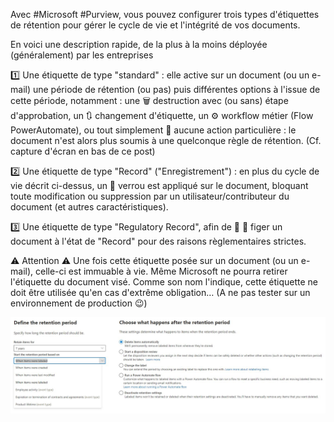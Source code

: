 Avec #Microsoft #Purview, vous pouvez configurer trois types d'étiquettes de rétention pour gérer le cycle de vie et l'intégrité de vos documents.

En voici une description rapide, de la plus à la moins déployée (généralement) par les entreprises

1️⃣ Une étiquette de type "standard" : elle active sur un document (ou un e-mail) une période de rétention (ou pas) puis différentes options à l'issue de cette période, notamment : une 🗑 destruction avec (ou sans) étape d'approbation, un 🔃 changement d'étiquette, un ⚙ workflow métier (Flow PowerAutomate), ou tout simplement 🛑 aucune action particulière : le document n'est alors plus soumis à une quelconque règle de rétention. (Cf. capture d'écran en bas de ce post)

2️⃣ Une étiquette de type "Record" ("Enregistrement") : en plus du cycle de vie décrit ci-dessus, un 🔐 verrou est appliqué sur le document, bloquant toute modification ou suppression par un utilisateur/contributeur du document (et autres caractéristiques). 

3️⃣ Une étiquette de type "Regulatory Record", afin de 🔐 📃 figer un document à l'état de "Record" pour des raisons règlementaires strictes.

⚠ Attention ⚠ Une fois cette étiquette posée sur un document (ou un e-mail), celle-ci est immuable à vie. 
Même Microsoft ne pourra retirer l'étiquette du document visé. Comme son nom l'indique, cette étiquette ne doit être utilisée qu'en cas d'extrême obligation… (A ne pas tester sur un environnement de production 😉)

![alt text](image-4.png)